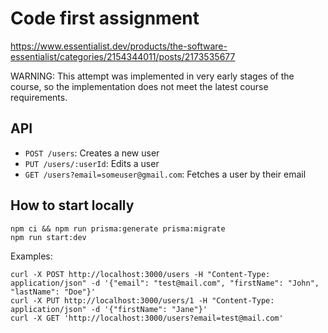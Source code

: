# Code first assignment

https://www.essentialist.dev/products/the-software-essentialist/categories/2154344011/posts/2173535677

WARNING: This attempt was implemented in very early stages of the course, so the implementation does not meet the latest course requirements.

## API

- `POST /users`: Creates a new user
- `PUT /users/:userId`: Edits a user
- `GET /users?email=someuser@gmail.com`: Fetches a user by their email

## How to start locally

```
npm ci && npm run prisma:generate prisma:migrate
npm run start:dev
```

Examples:

```
curl -X POST http://localhost:3000/users -H "Content-Type: application/json" -d '{"email": "test@mail.com", "firstName": "John", "lastName": "Doe"}'
curl -X PUT http://localhost:3000/users/1 -H "Content-Type: application/json" -d '{"firstName": "Jane"}'
curl -X GET 'http://localhost:3000/users?email=test@mail.com'
```
